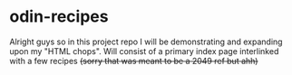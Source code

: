 # odin-recipes

Alright guys so in this project repo I will be demonstrating and expanding upon my "HTML chops".
Will consist of a primary index page interlinked with a few recipes ~~(sorry that was meant to be a 2049 ref but ahh)~~
